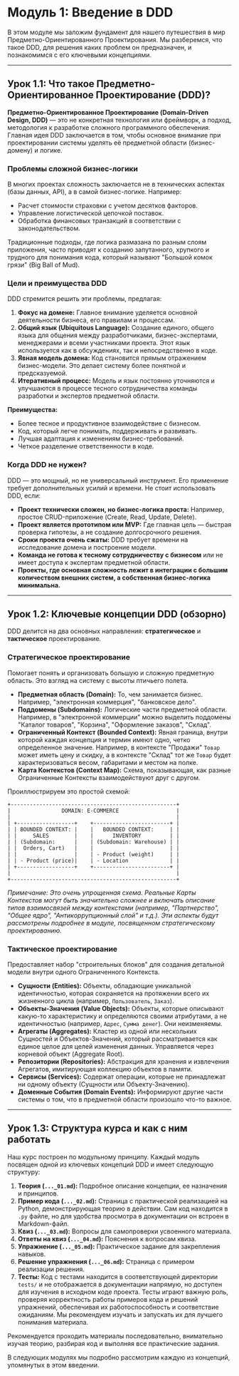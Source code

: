 # Модуль 1: Введение в DDD

В этом модуле мы заложим фундамент для нашего путешествия в мир Предметно-Ориентированного Проектирования. Мы разберемся, что такое DDD, для решения каких проблем он предназначен, и познакомимся с его ключевыми концепциями.

---

## Урок 1.1: Что такое Предметно-Ориентированное Проектирование (DDD)?

**Предметно-Ориентированное Проектирование (Domain-Driven Design, DDD)** — это не конкретная технология или фреймворк, а подход, методология к разработке сложного программного обеспечения. Главная идея DDD заключается в том, чтобы основное внимание при проектировании системы уделять её предметной области (бизнес-домену) и логике.

### Проблемы сложной бизнес-логики

В многих проектах сложность заключается не в технических аспектах (базы данных, API), а в самой бизнес-логике. Например:
- Расчет стоимости страховки с учетом десятков факторов.
- Управление логистической цепочкой поставок.
- Обработка финансовых транзакций в соответствии с законодательством.

Традиционные подходы, где логика размазана по разным слоям приложения, часто приводят к созданию запутанного, хрупкого и трудного для понимания кода, который называют "Большой комок грязи" (Big Ball of Mud).

### Цели и преимущества DDD

DDD стремится решить эти проблемы, предлагая:

1.  **Фокус на домене:** Главное внимание уделяется основной деятельности бизнеса, его правилам и процессам.
2.  **Общий язык (Ubiquitous Language):** Создание единого, общего языка для общения между разработчиками, бизнес-экспертами, менеджерами и всеми участниками проекта. Этот язык используется как в обсуждениях, так и непосредственно в коде.
3.  **Явная модель домена:** Код становится прямым отражением бизнес-модели. Это делает систему более понятной и предсказуемой.
4.  **Итеративный процесс:** Модель и язык постоянно уточняются и улучшаются в процессе тесного сотрудничества команды разработки и экспертов предметной области.

**Преимущества:**
- Более тесное и продуктивное взаимодействие с бизнесом.
- Код, который легче понимать, поддерживать и развивать.
- Лучшая адаптация к изменениям бизнес-требований.
- Четкое разделение ответственности в коде.

### Когда DDD не нужен?

DDD — это мощный, но не универсальный инструмент. Его применение требует дополнительных усилий и времени. Не стоит использовать DDD, если:
- **Проект технически сложен, но бизнес-логика проста:** Например, простое CRUD-приложение (Create, Read, Update, Delete).
- **Проект является прототипом или MVP:** Где главная цель — быстрая проверка гипотезы, а не создание долгосрочного решения.
- **Сроки проекта очень сжаты:** DDD требует времени на исследование домена и построение модели.
- **Команда не готова к тесному сотрудничеству с бизнесом** или не имеет доступа к экспертам предметной области.
- **Проекты, где основная сложность лежит в интеграции с большим количеством внешних систем, а собственная бизнес-логика минимальна.**

---

## Урок 1.2: Ключевые концепции DDD (обзорно)

DDD делится на два основных направления: **стратегическое** и **тактическое** проектирование.

### Стратегическое проектирование

Помогает понять и организовать большую и сложную предметную область. Это взгляд на систему с высоты птичьего полета.

- **Предметная область (Domain):** То, чем занимается бизнес. Например, "электронная коммерция", "банковское дело".
- **Поддомены (Subdomains):** Логические части предметной области. Например, в "электронной коммерции" можно выделить поддомены "Каталог товаров", "Корзина", "Оформление заказов", "Склад".
- **Ограниченный Контекст (Bounded Context):** Явная граница, внутри которой каждая концепция и термин имеют одно, четко определенное значение. Например, в контексте "Продажи" `Товар` может иметь цену и скидку, а в контексте "Склад" тот же `Товар` будет характеризоваться весом, габаритами и местом на полке.
- **Карта Контекстов (Context Map):** Схема, показывающая, как разные Ограниченные Контексты взаимодействуют друг с другом.

Проиллюстрируем это простой схемой:

```
+----------------------------------------------------+
|                DOMAIN: E-COMMERCE                  |
|                                                    |
| +------------------+    +------------------------+ |
| | BOUNDED CONTEXT: |    |   BOUNDED CONTEXT:     | |
| |     SALES        |    |      INVENTORY         | |
| | (Subdomain:      |    | (Subdomain: Warehouse) | |
| |  Orders, Cart)   |    |                        | |
| |                  |    | - Product (weight)     | |
| | - Product (price)|    | - Location             | |
| +------------------+    +------------------------+ |
|                                                    |
+----------------------------------------------------+
```

*Примечание: Это очень упрощенная схема. Реальные Карты Контекстов могут быть значительно сложнее и включать описание типов взаимосвязей между контекстами (например, "Партнерство", "Общее ядро", "Антикоррупционный слой" и т.д.). Эти аспекты будут рассмотрены подробнее в модуле, посвященном стратегическому проектированию.*

### Тактическое проектирование

Предоставляет набор "строительных блоков" для создания детальной модели внутри одного Ограниченного Контекста.
- **Сущности (Entities):** Объекты, обладающие уникальной идентичностью, которая сохраняется на протяжении всего их жизненного цикла (например, `Пользователь`, `Заказ`).
- **Объекты-Значения (Value Objects):** Объекты, которые описывают какую-то характеристику и определяются своими атрибутами, а не идентичностью (например, `Адрес`, `Сумма денег`). Они неизменяемы.
- **Агрегаты (Aggregates):** Кластер из одной или нескольких Сущностей и Объектов-Значений, который рассматривается как единое целое для целей изменения данных. Управляется через корневой объект (Aggregate Root).
- **Репозитории (Repositories):** Абстракция для хранения и извлечения Агрегатов, имитирующая коллекцию объектов в памяти.
- **Сервисы (Services):** Содержат операции, которые не принадлежат ни одному объекту (Сущности или Объекту-Значению).
- **Доменные События (Domain Events):** Информируют другие части системы о том, что в предметной области произошло что-то важное.

---

## Урок 1.3: Структура курса и как с ним работать

Наш курс построен по модульному принципу. Каждый модуль посвящен одной из ключевых концепций DDD и имеет следующую структуру:

1.  **Теория (`..._01.md`):** Подробное описание концепции, ее назначения и принципов.
2.  **Пример кода (`..._02.md`):** Страница с практической реализацией на Python, демонстрирующая теорию в действии. Сам код находится в `.py` файле, но для удобства просмотра в документации он встроен в Markdown-файл.
3.  **Квиз (`..._03.md`):** Вопросы для самопроверки усвоенного материала.
4.  **Ответы на квиз (`..._04.md`):** Пояснения к вопросам квиза.
5.  **Упражнение (`..._05.md`):** Практическое задание для закрепления навыков.
6.  **Решение упражнения (`..._06.md`):** Страница с примером реализации решения.
7.  **Тесты:** Код с тестами находится в соответствующей директории `tests/` и не отображается в документации напрямую, но доступен для изучения в исходном коде проекта. Тесты играют важную роль, проверяя корректность работы примеров кода и решений упражнений, обеспечивая их работоспособность и соответствие ожиданиям. Мы рекомендуем изучать и запускать их для лучшего понимания материала.

Рекомендуется проходить материалы последовательно, внимательно изучая теорию, разбирая код и выполняя все практические задания.

В следующих модулях мы подробно рассмотрим каждую из концепций, упомянутых в этом введении.
